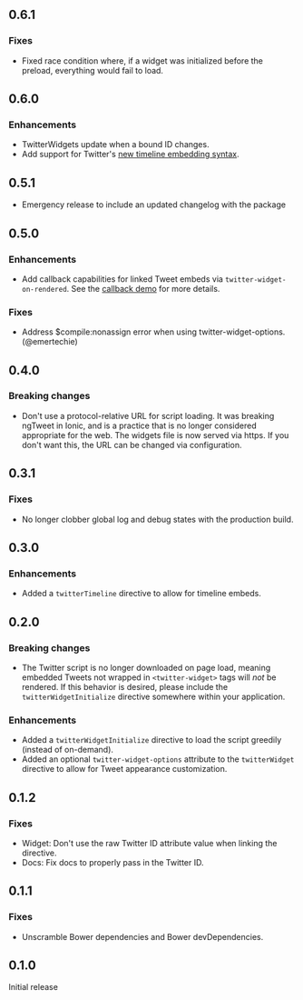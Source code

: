 ## 0.6.1

### Fixes
* Fixed race condition where, if a widget was initialized before the preload, everything would fail to load.

## 0.6.0

### Enhancements
* TwitterWidgets update when a bound ID changes.
* Add support for Twitter's [new timeline embedding syntax](https://blog.twitter.com/2016/embedding-twitter-timelines-just-got-a-lot-easier).

## 0.5.1
* Emergency release to include an updated changelog with the package

## 0.5.0

### Enhancements
* Add callback capabilities for linked Tweet embeds via `twitter-widget-on-rendered`. See the [callback demo](./demo/partials/callbacks.html) for more details.

### Fixes
* Address $compile:nonassign error when using twitter-widget-options. (@emertechie)

## 0.4.0

### Breaking changes
* Don't use a protocol-relative URL for script loading. It was breaking ngTweet in Ionic, and is a practice that is no longer considered appropriate for the web. The widgets file is now served via https. If you don't want this, the URL can be changed via configuration.

## 0.3.1

### Fixes
* No longer clobber global log and debug states with the production build.

## 0.3.0

### Enhancements
* Added a `twitterTimeline` directive to allow for timeline embeds.

## 0.2.0

### Breaking changes
* The Twitter script is no longer downloaded on page load, meaning embedded Tweets not wrapped in `<twitter-widget>` tags will *not* be rendered.  If this behavior is desired, please include the `twitterWidgetInitialize` directive somewhere within your application.

### Enhancements
* Added a `twitterWidgetInitialize` directive to load the script greedily (instead of on-demand).
* Added an optional `twitter-widget-options` attribute to the `twitterWidget` directive to allow for Tweet appearance customization.

## 0.1.2

### Fixes
* Widget: Don't use the raw Twitter ID attribute value when linking the directive.
* Docs: Fix docs to properly pass in the Twitter ID.

## 0.1.1

### Fixes
* Unscramble Bower dependencies and Bower devDependencies.

## 0.1.0
Initial release
